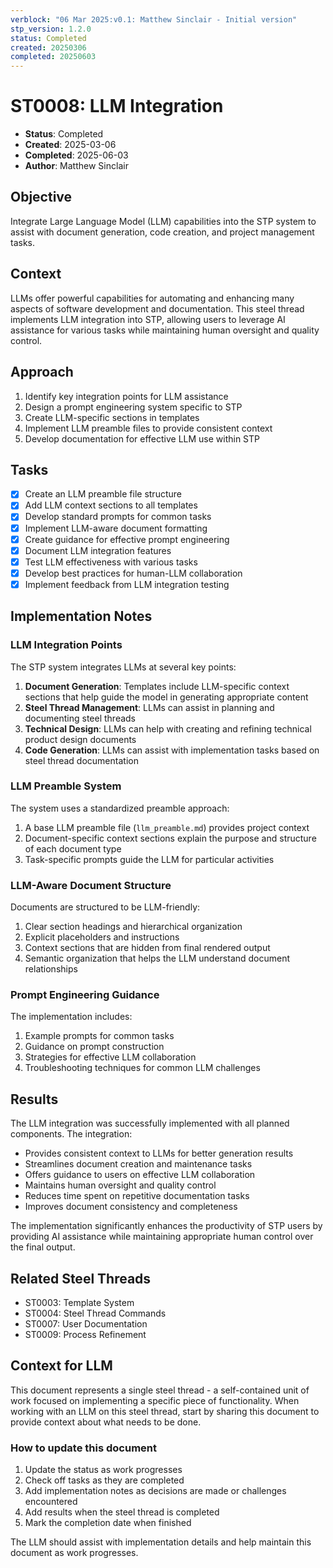 ```yaml
---
verblock: "06 Mar 2025:v0.1: Matthew Sinclair - Initial version"
stp_version: 1.2.0
status: Completed
created: 20250306
completed: 20250603
---
```

# ST0008: LLM Integration

- **Status**: Completed
- **Created**: 2025-03-06
- **Completed**: 2025-06-03
- **Author**: Matthew Sinclair

## Objective

Integrate Large Language Model (LLM) capabilities into the STP system to assist with document generation, code creation, and project management tasks.

## Context

LLMs offer powerful capabilities for automating and enhancing many aspects of software development and documentation. This steel thread implements LLM integration into STP, allowing users to leverage AI assistance for various tasks while maintaining human oversight and quality control.

## Approach

1. Identify key integration points for LLM assistance
2. Design a prompt engineering system specific to STP
3. Create LLM-specific sections in templates
4. Implement LLM preamble files to provide consistent context
5. Develop documentation for effective LLM use within STP

## Tasks

- [x] Create an LLM preamble file structure
- [x] Add LLM context sections to all templates
- [x] Develop standard prompts for common tasks
- [x] Implement LLM-aware document formatting
- [x] Create guidance for effective prompt engineering
- [x] Document LLM integration features
- [x] Test LLM effectiveness with various tasks
- [x] Develop best practices for human-LLM collaboration
- [x] Implement feedback from LLM integration testing

## Implementation Notes

### LLM Integration Points

The STP system integrates LLMs at several key points:

1. **Document Generation**: Templates include LLM-specific context sections that help guide the model in generating appropriate content
2. **Steel Thread Management**: LLMs can assist in planning and documenting steel threads
3. **Technical Design**: LLMs can help with creating and refining technical product design documents
4. **Code Generation**: LLMs can assist with implementation tasks based on steel thread documentation

### LLM Preamble System

The system uses a standardized preamble approach:

1. A base LLM preamble file (`llm_preamble.md`) provides project context
2. Document-specific context sections explain the purpose and structure of each document type
3. Task-specific prompts guide the LLM for particular activities

### LLM-Aware Document Structure

Documents are structured to be LLM-friendly:

1. Clear section headings and hierarchical organization
2. Explicit placeholders and instructions
3. Context sections that are hidden from final rendered output
4. Semantic organization that helps the LLM understand document relationships

### Prompt Engineering Guidance

The implementation includes:

1. Example prompts for common tasks
2. Guidance on prompt construction
3. Strategies for effective LLM collaboration
4. Troubleshooting techniques for common LLM challenges

## Results

The LLM integration was successfully implemented with all planned components. The integration:

- Provides consistent context to LLMs for better generation results
- Streamlines document creation and maintenance tasks
- Offers guidance to users on effective LLM collaboration
- Maintains human oversight and quality control
- Reduces time spent on repetitive documentation tasks
- Improves document consistency and completeness

The implementation significantly enhances the productivity of STP users by providing AI assistance while maintaining appropriate human control over the final output.

## Related Steel Threads

- ST0003: Template System
- ST0004: Steel Thread Commands
- ST0007: User Documentation
- ST0009: Process Refinement

## Context for LLM

This document represents a single steel thread - a self-contained unit of work focused on implementing a specific piece of functionality. When working with an LLM on this steel thread, start by sharing this document to provide context about what needs to be done.

### How to update this document

1. Update the status as work progresses
2. Check off tasks as they are completed
3. Add implementation notes as decisions are made or challenges encountered
4. Add results when the steel thread is completed
5. Mark the completion date when finished

The LLM should assist with implementation details and help maintain this document as work progresses.
